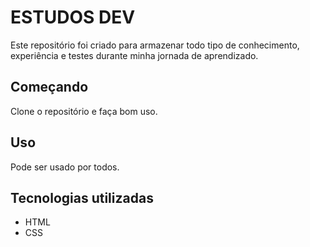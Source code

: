 # ESTUDOS DEV

Este repositório foi criado para armazenar todo tipo de conhecimento, experiência e testes durante minha jornada de aprendizado.

## Começando

Clone o repositório e faça bom uso.

## Uso

Pode ser usado por todos.

## Tecnologias utilizadas

* HTML 
* CSS
